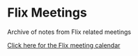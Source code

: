 # Flix Meetings

Archive of notes from Flix related meetings

[Click here for the Flix meeting calendar](https://outlook.office365.com/owa/calendar/b6b59e2a76424448af3c446bcbea3ecf@cs.au.dk/a42fc5dd6e8a4632b250e6679cd9cc7b9893442456148097484/calendar.html)
